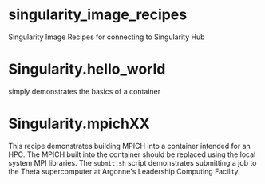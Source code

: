 # singularity_image_recipes
Singularity Image Recipes for connecting to Singularity Hub

# Singularity.hello_world
simply demonstrates the basics of a container
# Singularity.mpichXX
This recipe demonstrates building MPICH into a container intended for an HPC. The MPICH built into the container should be replaced using the local system MPI libraries. The `submit.sh` script demonstrates submitting a job to the Theta supercomputer at Argonne's Leadership Computing Facility.


